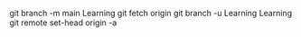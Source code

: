git branch -m main Learning
git fetch origin
git branch -u Learning Learning
git remote set-head origin -a
